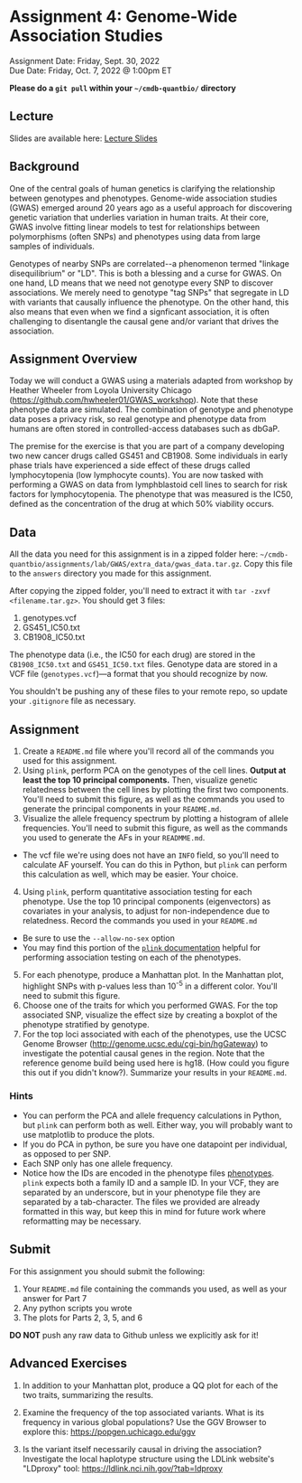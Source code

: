# Assignment 4: Genome-Wide Association Studies
Assignment Date: Friday, Sept. 30, 2022 <br>
Due Date: Friday, Oct. 7, 2022 @ 1:00pm ET <br>

**Please do a `git pull` within your `~/cmdb-quantbio/` directory**

## Lecture

Slides are available here: [Lecture Slides](https://github.com/bxlab/cmdb-quantbio/blob/main/assignments/lab/GWAS/slides_asynchronous_or_livecoding_resources/20220930_qblab_gwas.pptx?raw=true)

## Background

One of the central goals of human genetics is clarifying the relationship between genotypes and phenotypes. Genome-wide association studies (GWAS) emerged around 20 years ago as a useful approach for discovering genetic variation that underlies variation in human traits. At their core, GWAS involve fitting linear models to test for relationships between polymorphisms (often SNPs) and phenotypes using data from large samples of individuals.

Genotypes of nearby SNPs are correlated--a phenomenon termed "linkage disequilibrium" or "LD". This is both a blessing and a curse for GWAS. On one hand, LD means that we need not genotype every SNP to discover associations. We merely need to genotype "tag SNPs" that segregate in LD with variants that causally influence the phenotype. On the other hand, this also means that even when we find a signficant association, it is often challenging to disentangle the causal gene and/or variant that drives the association.

## Assignment Overview

Today we will conduct a GWAS using a materials adapted from workshop by Heather Wheeler from Loyola University Chicago (https://github.com/hwheeler01/GWAS_workshop). Note that these phenotype data are simulated. The combination of genotype and phenotype data poses a privacy risk, so real genotype and phenotype data from humans are often stored in controlled-access databases such as dbGaP.

The premise for the exercise is that you are part of a company developing two new cancer drugs called GS451 and CB1908. Some individuals in early phase trials have experienced a side effect of these drugs called lymphocytopenia (low lymphocyte counts). You are now tasked with performing a GWAS on data from lymphblastoid cell lines to search for risk factors for lymphocytopenia. The phenotype that was measured is the IC50, defined as the concentration of the drug at which 50% viability occurs.

## Data

All the data you need for this assignment is in a zipped folder here: `~/cmdb-quantbio/assignments/lab/GWAS/extra_data/gwas_data.tar.gz`. Copy this file to the `answers` directory you made for this assignment.

After copying the zipped folder, you'll need to extract it with `tar -zxvf <filename.tar.gz>`. You should get 3 files:
1. genotypes.vcf
2. GS451_IC50.txt
3. CB1908_IC50.txt

The phenotype data (i.e., the IC50 for each drug) are stored in the `CB1908_IC50.txt` and `GS451_IC50.txt` files. Genotype data are stored in a VCF file (`genotypes.vcf`)—a format that you should recognize by now.

You shouldn't be pushing any of these files to your remote repo, so update your `.gitignore` file as necessary.

## Assignment

1. Create a `README.md` file where you'll record all of the commands you used for this assignment.
2. Using `plink`, perform PCA on the genotypes of the cell lines. **Output at least the top 10 principal components.** Then, visualize genetic relatedness between the cell lines by plotting the first two components. You'll need to submit this figure, as well as the commands you used to generate the principal components in your `README.md`.
3. Visualize the allele frequency spectrum by plotting a histogram of allele frequencies. You'll need to submit this figure, as well as the commands you used to generate the AFs in your `READMME.md`.
  - The vcf file we're using does not have an `INFO` field, so you'll need to calculate AF yourself. You can do this in Python, but `plink` can perform this calculation as well, which may be easier. Your choice.
4. Using `plink`, perform quantitative association testing for each phenotype. Use the top 10 principal components (eigenvectors) as covariates in your analysis, to adjust for non-independence due to relatedness. Record the commands you used in your `README.md`
  - Be sure to use the `--allow-no-sex` option
  - You may find this portion of the [`plink` documentation](https://zzz.bwh.harvard.edu/plink/anal.shtml) helpful for performing association testing on each of the phenotypes.
5. For each phenotype, produce a Manhattan plot. In the Manhattan plot, highlight SNPs with p-values less than 10<sup>-5</sup> in a different color. You'll need to submit this figure.
6. Choose one of the traits for which you performed GWAS. For the top associated SNP, visualize the effect size by creating a boxplot of the phenotype stratified by genotype.
7. For the top loci associated with each of the phenotypes, use the UCSC Genome Browser (http://genome.ucsc.edu/cgi-bin/hgGateway) to investigate the potential causal genes in the region. Note that the reference genome build being used here is hg18. (How could you figure this out if you didn't know?). Summarize your results in your `README.md`.

### Hints

- You can perform the PCA and allele frequency calculations in Python, but `plink` can perform both as well. Either way, you will probably want to use matplotlib to produce the plots.
- If you do PCA in python, be sure you have one datapoint per individual, as opposed to per SNP.
- Each SNP only has one allele frequency.
- Notice how the IDs are encoded in the phenotype files [phenotypes](https://www.cog-genomics.org/plink2/input#pheno]). `plink` expects both a family ID and a sample ID. In your VCF, they are separated by an underscore, but in your phenotype file they are separated by a tab-character. The files we provided are already formatted in this way, but keep this in mind for future work where reformatting may be necessary.


## Submit

For this assignment you should submit the following:

1. Your `README.md` file containing the commands you used, as well as your answer for Part 7
2. Any python scripts you wrote
3. The plots for Parts 2, 3, 5, and 6

**DO NOT** push any raw data to Github unless we explicitly ask for it!

## Advanced Exercises

1. In addition to your Manhattan plot, produce a QQ plot for each of the two traits, summarizing the results.

2. Examine the frequency of the top associated variants. What is its frequency in various global populations? Use the GGV Browser to explore this: https://popgen.uchicago.edu/ggv

3. Is the variant itself necessarily causal in driving the association? Investigate the local haplotype structure using the LDLink website's "LDproxy" tool: https://ldlink.nci.nih.gov/?tab=ldproxy




